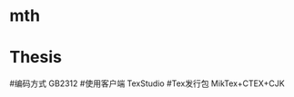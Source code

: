 # mth
# Thesis

#编码方式             GB2312
#使用客户端           TexStudio
#Tex发行包            MikTex+CTEX+CJK
